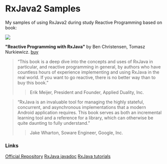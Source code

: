 # RxJava2 Samples 
My samples of using RxJava2 during study Reactive Programming based on book: 

![](https://raw.githubusercontent.com/goodvin1709/RxJavaExamples/master/images/logo.jpg)

 **"Reactive Programming with RxJava"** by Ben Christensen, Tomasz Nurkiewicz.
[buy](http://shop.oreilly.com/product/0636920042228.do)

> “This book is a deep dive into the concepts and uses of RxJava in particular, and reactive
programming in general, by authors who have countless hours of experience
implementing and using RxJava in the real world. If you want to go reactive, there is no
better way than to buy this book.”
>>Erik Meijer, President and Founder, Applied Duality, Inc.
 
> “RxJava is an invaluable tool for managing the highly stateful, concurrent, and
asynchronous implementations that a modern Android application requires. This book
serves as both an incremental learning tool and a reference for a library, which can
otherwise be quite daunting to fully understand.”
>> Jake Wharton, Soware Engineer, Google, Inc.

### Links
[Official Repository](https://github.com/ReactiveX/RxJava)
[RxJava javadoc](http://reactivex.io/RxJava/2.x/javadoc)
[RxJava tutorials](http://reactivex.io/tutorials.html)
